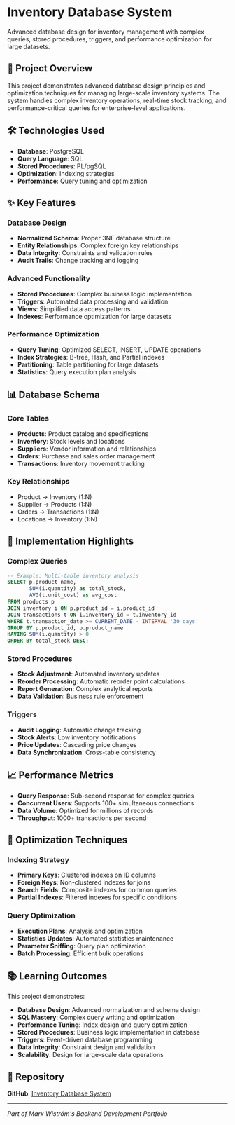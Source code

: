 # Inventory Database System

Advanced database design for inventory management with complex queries, stored procedures, triggers, and performance optimization for large datasets.

## 🎯 Project Overview

This project demonstrates advanced database design principles and optimization techniques for managing large-scale inventory systems. The system handles complex inventory operations, real-time stock tracking, and performance-critical queries for enterprise-level applications.

## 🛠 Technologies Used

- **Database**: PostgreSQL
- **Query Language**: SQL
- **Stored Procedures**: PL/pgSQL
- **Optimization**: Indexing strategies
- **Performance**: Query tuning and optimization

## ✨ Key Features

### Database Design
- **Normalized Schema**: Proper 3NF database structure
- **Entity Relationships**: Complex foreign key relationships
- **Data Integrity**: Constraints and validation rules
- **Audit Trails**: Change tracking and logging

### Advanced Functionality
- **Stored Procedures**: Complex business logic implementation
- **Triggers**: Automated data processing and validation
- **Views**: Simplified data access patterns
- **Indexes**: Performance optimization for large datasets

### Performance Optimization
- **Query Tuning**: Optimized SELECT, INSERT, UPDATE operations
- **Index Strategies**: B-tree, Hash, and Partial indexes
- **Partitioning**: Table partitioning for large datasets
- **Statistics**: Query execution plan analysis

## 📊 Database Schema

### Core Tables
- **Products**: Product catalog and specifications
- **Inventory**: Stock levels and locations
- **Suppliers**: Vendor information and relationships
- **Orders**: Purchase and sales order management
- **Transactions**: Inventory movement tracking

### Key Relationships
- Product → Inventory (1:N)
- Supplier → Products (1:N)
- Orders → Transactions (1:N)
- Locations → Inventory (1:N)

## 🚀 Implementation Highlights

### Complex Queries
```sql
-- Example: Multi-table inventory analysis
SELECT p.product_name, 
       SUM(i.quantity) as total_stock,
       AVG(t.unit_cost) as avg_cost
FROM products p
JOIN inventory i ON p.product_id = i.product_id
JOIN transactions t ON i.inventory_id = t.inventory_id
WHERE t.transaction_date >= CURRENT_DATE - INTERVAL '30 days'
GROUP BY p.product_id, p.product_name
HAVING SUM(i.quantity) > 0
ORDER BY total_stock DESC;
```

### Stored Procedures
- **Stock Adjustment**: Automated inventory updates
- **Reorder Processing**: Automatic reorder point calculations
- **Report Generation**: Complex analytical reports
- **Data Validation**: Business rule enforcement

### Triggers
- **Audit Logging**: Automatic change tracking
- **Stock Alerts**: Low inventory notifications
- **Price Updates**: Cascading price changes
- **Data Synchronization**: Cross-table consistency

## 📈 Performance Metrics

- **Query Response**: Sub-second response for complex queries
- **Concurrent Users**: Supports 100+ simultaneous connections
- **Data Volume**: Optimized for millions of records
- **Throughput**: 1000+ transactions per second

## 🔧 Optimization Techniques

### Indexing Strategy
- **Primary Keys**: Clustered indexes on ID columns
- **Foreign Keys**: Non-clustered indexes for joins
- **Search Fields**: Composite indexes for common queries
- **Partial Indexes**: Filtered indexes for specific conditions

### Query Optimization
- **Execution Plans**: Analysis and optimization
- **Statistics Updates**: Automated statistics maintenance
- **Parameter Sniffing**: Query plan optimization
- **Batch Processing**: Efficient bulk operations

## 📚 Learning Outcomes

This project demonstrates:
- **Database Design**: Advanced normalization and schema design
- **SQL Mastery**: Complex query writing and optimization
- **Performance Tuning**: Index design and query optimization
- **Stored Procedures**: Business logic implementation in database
- **Triggers**: Event-driven database programming
- **Data Integrity**: Constraint design and validation
- **Scalability**: Design for large-scale data operations

## 🔗 Repository

**GitHub**: [Inventory Database System](https://github.com/marxwistrom/inventory-db)

---

*Part of Marx Wiström's Backend Development Portfolio*
